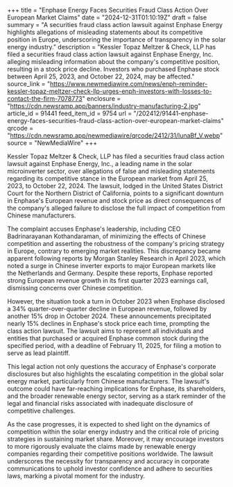 +++
title = "Enphase Energy Faces Securities Fraud Class Action Over European Market Claims"
date = "2024-12-31T01:10:19Z"
draft = false
summary = "A securities fraud class action lawsuit against Enphase Energy highlights allegations of misleading statements about its competitive position in Europe, underscoring the importance of transparency in the solar energy industry."
description = "Kessler Topaz Meltzer & Check, LLP has filed a securities fraud class action lawsuit against Enphase Energy, Inc. alleging misleading information about the company's competitive position, resulting in a stock price decline. Investors who purchased Enphase stock between April 25, 2023, and October 22, 2024, may be affected."
source_link = "https://www.newmediawire.com/news/enph-reminder-kessler-topaz-meltzer-check-llp-urges-enph-investors-with-losses-to-contact-the-firm-7078773"
enclosure = "https://cdn.newsramp.app/banners/industry-manufacturing-2.jpg"
article_id = 91441
feed_item_id = 9754
url = "/202412/91441-enphase-energy-faces-securities-fraud-class-action-over-european-market-claims"
qrcode = "https://cdn.newsramp.app/newmediawire/qrcode/2412/31/lunaBf_V.webp"
source = "NewMediaWire"
+++

<p>Kessler Topaz Meltzer & Check, LLP has filed a securities fraud class action lawsuit against Enphase Energy, Inc., a leading name in the solar microinverter sector, over allegations of false and misleading statements regarding its competitive stance in the European market from April 25, 2023, to October 22, 2024. The lawsuit, lodged in the United States District Court for the Northern District of California, points to a significant downturn in Enphase's European revenue and stock price as direct consequences of the company's alleged failure to disclose the full impact of competition from Chinese manufacturers.</p><p>The complaint accuses Enphase's leadership, including CEO Badrinarayanan Kothandaraman, of minimizing the effects of Chinese competition and asserting the robustness of the company's pricing strategy in Europe, contrary to emerging market realities. This discrepancy became apparent following reports by Morgan Stanley Research in April 2023, which noted a surge in Chinese inverter exports to major European markets like the Netherlands and Germany. Despite these reports, Enphase reported strong European revenue growth in its first quarter 2023 earnings call, dismissing concerns over Chinese competition.</p><p>However, the situation took a turn in October 2023 when Enphase disclosed a 34% quarter-over-quarter decline in European revenue, followed by another 15% drop in October 2024. These announcements precipitated nearly 15% declines in Enphase's stock price each time, prompting the class action lawsuit. The lawsuit aims to represent all individuals and entities that purchased or acquired Enphase common stock during the specified period, with a deadline of February 11, 2025, for filing a motion to serve as lead plaintiff.</p><p>This legal action not only questions the accuracy of Enphase's corporate disclosures but also highlights the escalating competition in the global solar energy market, particularly from Chinese manufacturers. The lawsuit's outcome could have far-reaching implications for Enphase, its shareholders, and the broader renewable energy sector, serving as a stark reminder of the legal and financial risks associated with inadequate disclosure of competitive challenges.</p><p>As the case progresses, it is expected to shed light on the dynamics of competition within the solar energy industry and the critical role of pricing strategies in sustaining market share. Moreover, it may encourage investors to more rigorously evaluate the claims made by renewable energy companies regarding their competitive positions worldwide. The lawsuit underscores the necessity for transparency and accuracy in corporate communications to uphold investor confidence and adhere to securities laws, marking a pivotal moment for the industry.</p>